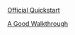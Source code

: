 
[Official Quickstart](https://dwarffortresswiki.org/index.php/Quickstart_guide)

[A Good Walkthrough](https://altarofgaming.com/dwarf-fortress-beginners-guide/)